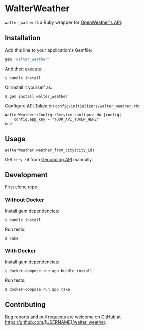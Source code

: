 # WalterWeather

`walter_wather` is a Ruby wrapper for [OpenWeather's API](https://openweathermap.org/api).

## Installation

Add this line to your application's Gemfile:

```ruby
gem 'walter_weather'
```

And then execute:

    $ bundle install

Or install it yourself as:

    $ gem install walter_weather

Configure [API Token](https://home.openweathermap.org/api_keys) on `config/initializers/walter_weather.rb`:

    WalterWeather::Config::Service.configure do |config|
        config.app_key = "YOUR_API_TOKEN_HERE"
    end

## Usage

    WalterWeather.weather_from_city(city_id)
Get `city_id` from [Geocoding API](https://openweathermap.org/api/geocoding-api) manually.

## Development

First clone repo.

### Without Docker

Install gem dependencies:

    $ bundle install

Run tests:

    $ rake

### With Docker

Install gem dependencies:

    $ docker-compose run app bundle install

Run tests:

    $ docker-compose run app rake

## Contributing

Bug reports and pull requests are welcome on GitHub at https://github.com/[USERNAME]/walter_weather.
